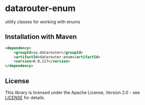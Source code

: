 # datarouter-enum

utility classes for working with enums

## Installation with Maven

```xml
<dependency>
	<groupId>io.datarouter</groupId>
	<artifactId>datarouter-enum</artifactId>
	<version>0.0.117</version>
</dependency>
```

## License

This library is licensed under the Apache License, Version 2.0 - see [LICENSE](../LICENSE) for details.
